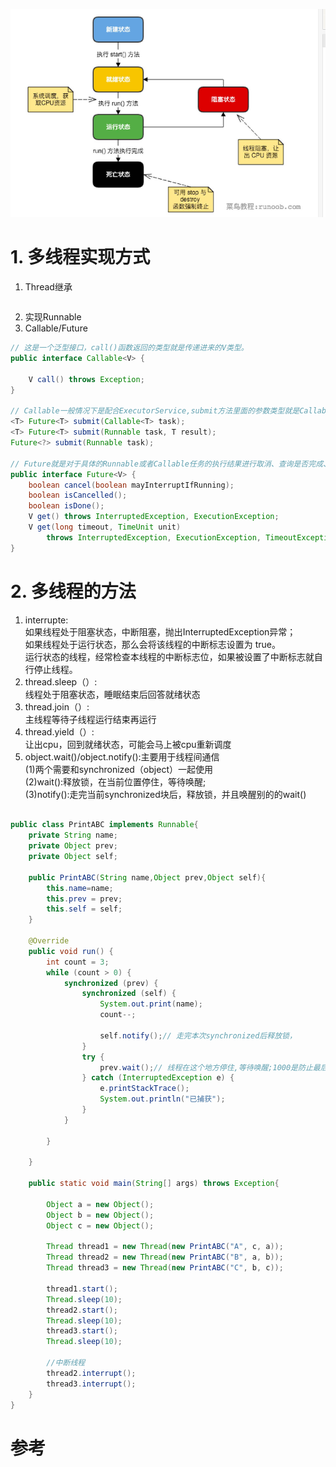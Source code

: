 ![线程状态图](pics/thread/thread_status.jpg "四次挥手")
# 1. 多线程实现方式
1. Thread继承
```java

```
2. 实现Runnable
3. Callable/Future
```java
// 这是一个泛型接口，call()函数返回的类型就是传递进来的V类型。
public interface Callable<V> {

    V call() throws Exception;
}

// Callable一般情况下是配合ExecutorService,submit方法里面的参数类型就是Callable。
<T> Future<T> submit(Callable<T> task);
<T> Future<T> submit(Runnable task, T result);
Future<?> submit(Runnable task);

// Future就是对于具体的Runnable或者Callable任务的执行结果进行取消、查询是否完成、获取结果。
public interface Future<V> {
    boolean cancel(boolean mayInterruptIfRunning);
    boolean isCancelled();
    boolean isDone();
    V get() throws InterruptedException, ExecutionException;
    V get(long timeout, TimeUnit unit)
        throws InterruptedException, ExecutionException, TimeoutException;
}
```
# 2. 多线程的方法
1. interrupte:<br>如果线程处于阻塞状态，中断阻塞，抛出InterruptedException异常；
<br>如果线程处于运行状态，那么会将该线程的中断标志设置为 true。
<br>运行状态的线程，经常检查本线程的中断标志位，如果被设置了中断标志就自行停止线程。
2. thread.sleep（）:<br>
线程处于阻塞状态，睡眠结束后回答就绪状态
3. thread.join（）:<br>
主线程等待子线程运行结束再运行
4. thread.yield（）:
<br>让出cpu，回到就绪状态，可能会马上被cpu重新调度
5. object.wait()/object.notify():主要用于线程间通信
<br>(1)两个需要和synchronized（object）一起使用
<br>(2)wait():释放锁，在当前位置停住，等待唤醒;
<br>(3)notify():走完当前synchronized块后，释放锁，并且唤醒别的的wait()
```java

public class PrintABC implements Runnable{
    private String name;
    private Object prev;
    private Object self;

    public PrintABC(String name,Object prev,Object self){
        this.name=name;
        this.prev = prev;
        this.self = self;
    }

    @Override
    public void run() {
        int count = 3;
        while (count > 0) {
            synchronized (prev) {
                synchronized (self) {
                    System.out.print(name);
                    count--;

                    self.notify();// 走完本次synchronized后释放锁，
                }
                try {
                    prev.wait();// 线程在这个地方停住,等待唤醒;1000是防止最后死锁
                } catch (InterruptedException e) {
                    e.printStackTrace();
                    System.out.println("已捕获");
                }
            }

        }

    }

    public static void main(String[] args) throws Exception{

        Object a = new Object();
        Object b = new Object();
        Object c = new Object();

        Thread thread1 = new Thread(new PrintABC("A", c, a));
        Thread thread2 = new Thread(new PrintABC("B", a, b));
        Thread thread3 = new Thread(new PrintABC("C", b, c));

        thread1.start();
        Thread.sleep(10);
        thread2.start();
        Thread.sleep(10);
        thread3.start();
        Thread.sleep(10);

        //中断线程
        thread2.interrupt();
        thread3.interrupt();
    }
}

```




# 参考
 